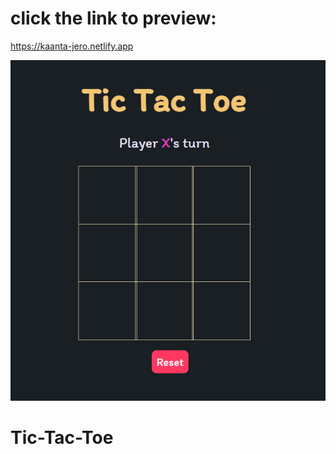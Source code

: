 # click the link to preview:

https://kaanta-jero.netlify.app

![preview img](/screenshot.png)

# Tic-Tac-Toe
